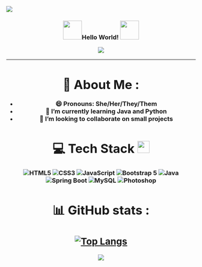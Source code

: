 ![](https://github.com/Jfatim/Jfatim/blob/main/banner.png)

<h3 align="center">
  <img src="https://media.giphy.com/media/IzRwfhuaLHGwqG6TUP/giphy.gif" width="50">Hello World!       
  <img src="https://media.giphy.com/media/gf5lYIQ1Sr51a6Vx2E/giphy.gif" width="50">
<p align="center">
  <a href="https://github.com/Jfatim/Jfatim"><img src="http://readme-typing-svg.herokuapp.com?color=FFD1C6&center=true&vCenter=true&lines=Welcome+to+my+GitHub+page!;My+name+is+Jessica;I'm+an+aspiring+full-stack+developer;Passionate+about+game+dev;Starting+my+coding+journey!"></a>
</p>

<!--
**Jfatim/Jfatim** is a ✨ _special_ ✨ repository because its `README.md` (this file) appears on your GitHub profile.

Here are some ideas to get you started:

- 🔭 I’m currently working on ...
- 🌱 I’m currently learning ...
- 👯 I’m looking to collaborate on ...
- 🤔 I’m looking for help with ...
- 💬 Ask me about ...
- 📫 How to reach me: ...
- 😄 Pronouns: ...
- ⚡ Fun fact: ...
-->
  
---
<div align="center">
  
  # 🤖 About Me :

  - 😄 Pronouns: She/Her/They/Them
  - 🌱 I’m currently learning Java and Python
  - 👯 I’m looking to collaborate on small projects
  
  # 💻 Tech Stack <img src = "https://media2.giphy.com/media/QssGEmpkyEOhBCb7e1/giphy.gif?cid=ecf05e47a0n3gi1bfqntqmob8g9aid1oyj2wr3ds3mg700bl&rid=giphy.gif" width = 32px> 
![HTML5](https://img.shields.io/badge/html5-%23E34F26.svg?style=for-the-badge&logo=html5&logoColor=white)
![CSS3](https://img.shields.io/badge/css3-%231572B6.svg?style=for-the-badge&logo=css3&logoColor=white) 
![JavaScript](https://img.shields.io/badge/JavaScript-323330?style=for-the-badge&logo=javascript&logoColor=F7DF1E)
![Bootstrap 5](https://img.shields.io/badge/Bootstrap-563D7C?style=for-the-badge&logo=bootstrap&logoColor=white)
![Java](https://img.shields.io/badge/Java-ED8B00?style=for-the-badge&logo=java&logoColor=white)
![Spring Boot](https://img.shields.io/badge/Spring-6DB33F?style=for-the-badge&logo=spring&logoColor=white)
![MySQL](https://img.shields.io/badge/MySQL-00000F?style=for-the-badge&logo=mysql&logoColor=white)
![Photoshop](https://img.shields.io/badge/Adobe%20Photoshop-31A8FF?style=for-the-badge&logo=Adobe%20Photoshop&logoColor=black)

  # 📊 GitHub stats :
  
[![Top Langs](https://github-readme-stats.vercel.app/api/top-langs/?username=jfatim&layout=compact&theme=vision-friendly-dark)](https://github.com/jfatim/github-readme-stats)
 --- 
![](https://komarev.com/ghpvc/?username=Jfatim&label=Visitors+Count&color=brightgreen)

</div>
